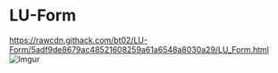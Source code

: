 # LU-Form
https://rawcdn.githack.com/bt02/LU-Form/5adf9de8679ac48521608259a61a6548a8030a29/LU_Form.html
![Imgur](https://imgur.com/5rQkTSe)
